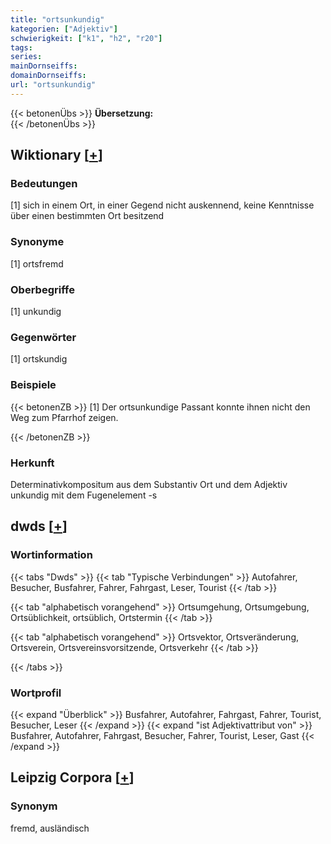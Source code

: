 ```yaml
---
title: "ortsunkundig"
kategorien: ["Adjektiv"]
schwierigkeit: ["k1", "h2", "r20"]
tags:
series:
mainDornseiffs:
domainDornseiffs:
url: "ortsunkundig"
---
```


{{< betonenÜbs >}}
**Übersetzung:**  
{{< /betonenÜbs >}}

## Wiktionary [[+](https://de.wiktionary.org/wiki/ortsunkundig)]

### Bedeutungen
[1] sich in einem Ort, in einer Gegend nicht auskennend, keine Kenntnisse über einen bestimmten Ort besitzend  

### Synonyme
[1] ortsfremd  

### Oberbegriffe
[1] unkundig  

### Gegenwörter
[1] ortskundig  

### Beispiele
{{< betonenZB >}}
[1] Der ortsunkundige Passant konnte ihnen nicht den Weg zum Pfarrhof zeigen.  

{{< /betonenZB >}}
### Herkunft
Determinativkompositum aus dem Substantiv Ort und dem Adjektiv unkundig mit dem Fugenelement -s  



## dwds [[+](https://www.dwds.de/wb/ortsunkundig)]

### Wortinformation
{{< tabs "Dwds" >}}
{{< tab "Typische Verbindungen" >}}
Autofahrer, Besucher, Busfahrer, Fahrer, Fahrgast, Leser, Tourist
{{< /tab >}}

{{< tab "alphabetisch vorangehend" >}}
Ortsumgehung, Ortsumgebung, Ortsüblichkeit, ortsüblich, Ortstermin
{{< /tab >}}

{{< tab "alphabetisch vorangehend" >}}
Ortsvektor, Ortsveränderung, Ortsverein, Ortsvereinsvorsitzende, Ortsverkehr
{{< /tab >}}

{{< /tabs >}}

### Wortprofil
{{< expand "Überblick" >}} Busfahrer, Autofahrer, Fahrgast, Fahrer, Tourist, Besucher, Leser {{< /expand >}}
{{< expand "ist Adjektivattribut von" >}} Busfahrer, Autofahrer, Fahrgast, Besucher, Fahrer, Tourist, Leser, Gast {{< /expand >}}

## Leipzig Corpora [[+](https://corpora.uni-leipzig.de/en/res?word=ortsunkundig&corpusId=deu_newscrawl-public_2018)]


### Synonym
fremd, ausländisch

